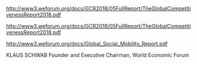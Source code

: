 http://www3.weforum.org/docs/GCR2018/05FullReport/TheGlobalCompetitivenessReport2018.pdf


http://www3.weforum.org/docs/GCR2018/05FullReport/TheGlobalCompetitivenessReport2018.pdf

http://www3.weforum.org/docs/Global_Social_Mobility_Report.pdf


KLAUS SCHWAB
Founder and Executive Chairman, World Economic Forum
